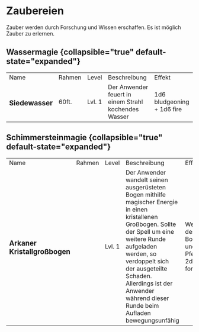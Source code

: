 # Zaubereien

<primary-label ref="mechanics"/>

Zauber werden durch Forschung und Wissen erschaffen. Es ist möglich Zauber zu erlernen.

## Wassermagie {collapsible="true" default-state="expanded"}

<table>
<tr><td>Name</td><td>Rahmen</td><td>Level</td><td>Beschreibung</td><td>Effekt</td></tr>
<tr><td><h3>Siedewasser</h3></td><td>60ft.</td><td>Lvl. 1</td><td>Der Anwender feuert in einem Strahl kochendes Wasser</td><td>1d6 bludgeoning + 1d6 fire</td></tr>
</table>

## Schimmersteinmagie {collapsible="true" default-state="expanded"}

<table>
<tr><td>Name</td><td>Rahmen</td><td>Level</td><td>Beschreibung</td><td>Effekt</td></tr>
<tr><td><h3>Arkaner Kristallgroßbogen</h3></td><td> </td><td>Lvl. 1</td><td>Der Anwender wandelt seinen ausgerüsteten Bogen mithilfe magischer Energie in einen kristallenen Großbogen. Sollte der Spell um eine weitere Runde aufgeladen werden, so verdoppelt sich der ausgeteilte Schaden. Allerdings ist der Anwender während dieser Runde beim Aufladen bewegungsunfähig</td><td>Werte des Bogens und Pfeil + 2d8 force</td></tr>
</table>

